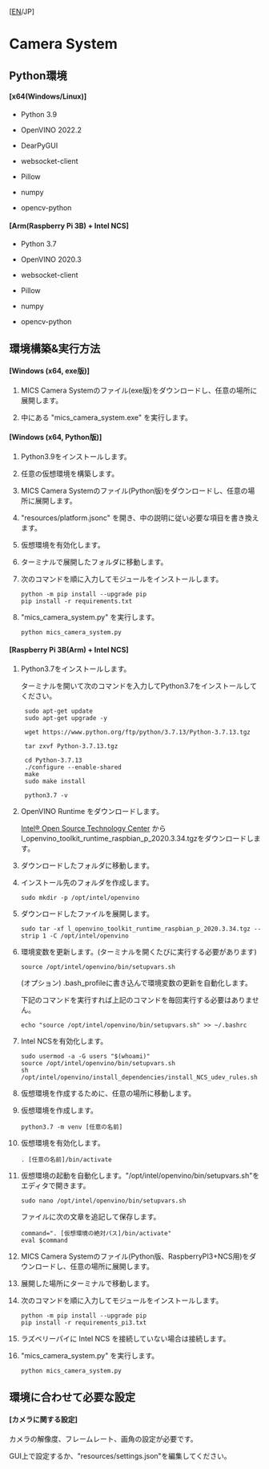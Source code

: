 [[EN](https://github.com/yunTum/MICS/blob/main/CameraSystem/README_EN.md)/JP]

# Camera System

## Python環境

#### [x64(Windows/Linux)]

- Python 3.9

- OpenVINO 2022.2

- DearPyGUI

- websocket-client

- Pillow

- numpy

- opencv-python

#### [Arm(Raspberry Pi 3B) + Intel NCS]

- Python 3.7

- OpenVINO 2020.3

- websocket-client

- Pillow

- numpy

- opencv-python

## 環境構築&実行方法

#### [Windows (x64, exe版)]

1. MICS Camera Systemのファイル(exe版)をダウンロードし、任意の場所に展開します。

2. 中にある "mics_camera_system.exe" を実行します。

#### [Windows (x64, Python版)]

1. Python3.9をインストールします。

2. 任意の仮想環境を構築します。

3. MICS Camera Systemのファイル(Python版)をダウンロードし、任意の場所に展開します。

4. "resources/platform.jsonc" を開き、中の説明に従い必要な項目を書き換えます。

5. 仮想環境を有効化します。

6. ターミナルで展開したフォルダに移動します。

7. 次のコマンドを順に入力してモジュールをインストールします。
   
   ```
   python -m pip install --upgrade pip
   pip install -r requirements.txt
   ```

8. "mics_camera_system.py" を実行します。
   
   ```
   python mics_camera_system.py
   ```

#### [Raspberry Pi 3B(Arm) + Intel NCS]

1. Python3.7をインストールします。
   
   ターミナルを開いて次のコマンドを入力してPython3.7をインストールしてください。
   
   ```
    sudo apt-get update
    sudo apt-get upgrade -y
   
    wget https://www.python.org/ftp/python/3.7.13/Python-3.7.13.tgz
   
    tar zxvf Python-3.7.13.tgz
   
    cd Python-3.7.13
    ./configure --enable-shared
    make
    sudo make install
   
    python3.7 -v
   ```

2. OpenVINO Runtime をダウンロードします。
   
   [Intel® Open Source Technology Center](https://download.01.org/opencv/2020/openvinotoolkit/2020.3/) からl_openvino_toolkit_runtime_raspbian_p_2020.3.34.tgzをダウンロードします。

3. ダウンロードしたフォルダに移動します。

4. インストール先のフォルダを作成します。
   
   ```
   sudo mkdir -p /opt/intel/openvino
   ```

5. ダウンロードしたファイルを展開します。
   
   ```sudo
   sudo tar -xf l_openvino_toolkit_runtime_raspbian_p_2020.3.34.tgz --strip 1 -C /opt/intel/openvino
   ```

6. 環境変数を更新します。(ターミナルを開くたびに実行する必要があります)
   
   ```
   source /opt/intel/openvino/bin/setupvars.sh
   ```
   
   (オプション) .bash_profileに書き込んで環境変数の更新を自動化します。
   
   下記のコマンドを実行すれば上記のコマンドを毎回実行する必要はありません。
   
   ```
   echo "source /opt/intel/openvino/bin/setupvars.sh" >> ~/.bashrc
   ```

7. Intel NCSを有効化します。
   
   ```
   sudo usermod -a -G users "$(whoami)"
   source /opt/intel/openvino/bin/setupvars.sh
   sh /opt/intel/openvino/install_dependencies/install_NCS_udev_rules.sh
   ```

8. 仮想環境を作成するために、任意の場所に移動します。

9. 仮想環境を作成します。
   
   ```
   python3.7 -m venv [任意の名前]
   ```

10. 仮想環境を有効化します。
    
    ```
    . [任意の名前]/bin/activate
    ```

11. 仮想環境の起動を自動化します。"/opt/intel/openvino/bin/setupvars.sh"をエディタで開きます。
    
    ```
    sudo nano /opt/intel/openvino/bin/setupvars.sh
    ```
    
    ファイルに次の文章を追記して保存します。
    
    ```
    command=". [仮想環境の絶対パス]/bin/activate"
    eval $command
    ```

12. MICS Camera Systemのファイル(Python版、RaspberryPI3+NCS用)をダウンロードし、任意の場所に展開します。

13. 展開した場所にターミナルで移動します。

14. 次のコマンドを順に入力してモジュールをインストールします。
    
    ```
    python -m pip install --upgrade pip
    pip install -r requirements_pi3.txt
    ```

15. ラズベリーパイに Intel NCS を接続していない場合は接続します。

16. "mics_camera_system.py" を実行します。
    
    ```
    python mics_camera_system.py
    ```

## 環境に合わせて必要な設定

#### [カメラに関する設定]

カメラの解像度、フレームレート、画角の設定が必要です。

GUI上で設定するか、"resources/settings.json"を編集してください。
